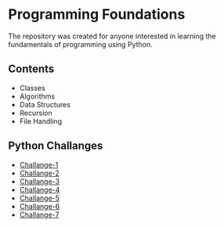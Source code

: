 # Programming Foundations

The repository was created for anyone interested in learning the fundamentals of programming using Python.

## Contents

- Classes 
- Algorithms
- Data Structures 
- Recursion
- File Handling


## Python Challanges 

* [Challange-1](./daily_challanges/Monday.md)
* [Challange-2](./daily_challanges/Tuesday.md)
* [Challange-3](./daily_challanges/Wednesday.md) 
* [Challange-4](./daily_challanges/Thursday.md)
* [Challange-5](./daily_challanges/Friday.md)
* [Challange-6](./daily_challanges/Saturday.md) 
* [Challange-7](./daily_challanges/Sunday.md)





